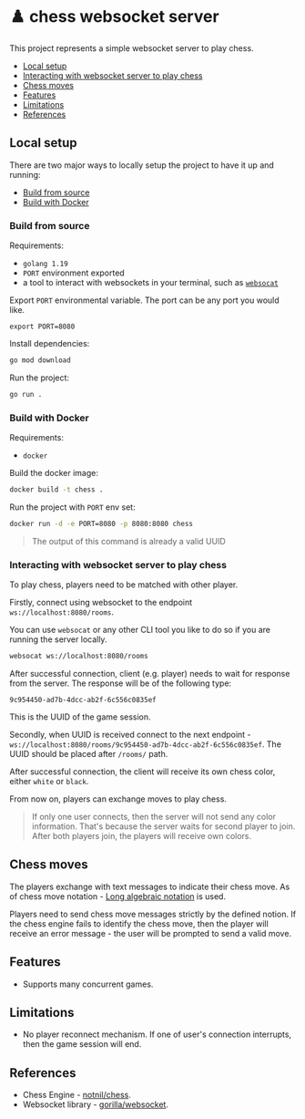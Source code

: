 # ♟️ chess websocket server

This project represents a simple websocket server to play chess.

- [Local setup](#local-setup)
- [Interacting with websocket server to play chess](#interacting-with-websocket-server-to-play-chess)
- [Chess moves](#chess-moves)
- [Features](#features)
- [Limitations](#limitations)
- [References](#references)

## Local setup

There are two major ways to locally setup the project to have it up and running:

- [Build from source](#build-from-source)
- [Build with Docker](#build-from-docker)

### Build from source

Requirements:

- `golang 1.19`
- `PORT` environment exported
- a tool to interact with websockets in your terminal, such as [`websocat`](https://github.com/vi/websocat)

Export `PORT` environmental variable. The port can be any port you would like.

```
export PORT=8080
```

Install dependencies:

```bash
go mod download
```

Run the project:

```bash
go run .
```

### Build with Docker

Requirements:

- `docker`

Build the docker image:

```bash
docker build -t chess .
```

Run the project with `PORT` env set:

```bash
docker run -d -e PORT=8080 -p 8080:8080 chess
```

> The output of this command is already a valid UUID

### Interacting with websocket server to play chess

To play chess, players need to be matched with other player.

Firstly, connect using websocket to the endpoint `ws://localhost:8080/rooms`.

You can use `websocat` or any other CLI tool you like to do so if you are running the server locally.

```bash
websocat ws://localhost:8080/rooms
```

After successful connection, client (e.g. player) needs to wait for response from the server.
The response will be of the following type:

```
9c954450-ad7b-4dcc-ab2f-6c556c0835ef
```

This is the UUID of the game session.

Secondly, when UUID is received connect to the next endpoint - `ws://localhost:8080/rooms/9c954450-ad7b-4dcc-ab2f-6c556c0835ef`.
The UUID should be placed after `/rooms/` path.

After successful connection, the client will receive its own chess color, either `white` or `black`.

From now on, players can exchange moves to play chess.

> If only one user connects, then the server will not send any color information.
> That's because the server waits for second player to join. After both players join,
> the players will receive own colors.

## Chess moves

The players exchange with text messages to indicate their chess move.
As of chess move notation - [Long algebraic notation](long-algebraic-notation) is used.

Players need to send chess move messages strictly by the defined notion. If the chess engine fails
to identify the chess move, then the player will receive an error message - the user will be prompted
to send a valid move.

[long-algebraic-notation]: https://en.wikipedia.org/wiki/Algebraic_notation_(chess)#Long_algebraic_notation

## Features

- Supports many concurrent games.

## Limitations

- No player reconnect mechanism. If one of user's connection interrupts, then the game session will end.

## References

- Chess Engine - [notnil/chess](https://github.com/notnil/chess).
- Websocket library - [gorilla/websocket](https://github.com/gorilla/websocket).
